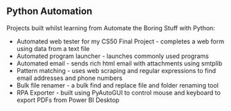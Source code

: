 ## Python Automation

Projects built whilst learning from Automate the Boring Stuff with Python:

* Automated web tester for my CS50 Final Project - completes a web form using data from a text file
* Automated program launcher - launches commonly used programs
* Automated email - sends rich html email with attachments using smtplib
* Pattern matching - uses web scraping and regular expressions to find email addresses and phone numbers
* Bulk file renamer - a bulk find and replace file and folder renaming tool 
* RPA Exporter - built using PyAutoGUI to control mouse and keyboard to export PDFs from Power BI Desktop

